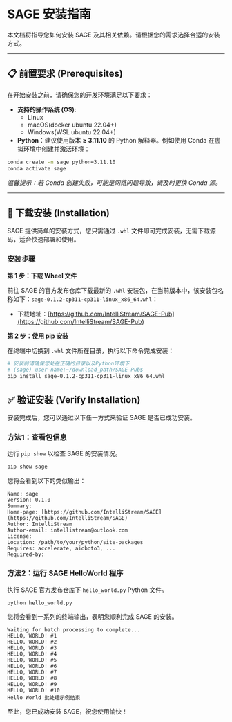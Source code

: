 # SAGE 安装指南

本文档将指导您如何安装 SAGE 及其相关依赖。请根据您的需求选择合适的安装方式。

---

## 📋 前置要求 (Prerequisites)

在开始安装之前，请确保您的开发环境满足以下要求：

* **支持的操作系统 (OS)**:
    * Linux
    * macOS(docker ubuntu 22.04+)
    * Windows(WSL ubuntu 22.04+)
* **Python**：建议使用版本 **≥ 3.11.10** 的 Python 解释器。例如使用 Conda 在虚拟环境中创建并激活环境：

```bash
conda create -n sage python=3.11.10
conda activate sage
```

*温馨提示：若 Conda 创建失败，可能是网络问题导致，请及时更换 Conda 源。*

---

## 🚀 下载安装 (Installation)

SAGE 提供简单的安装方式，您只需通过 `.whl` 文件即可完成安装，无需下载源码，适合快速部署和使用。

### 安装步骤

**第 1 步：下载 Wheel 文件**

前往 SAGE 的官方发布仓库下载最新的 `.whl` 安装包，在当前版本中，该安装包名称如下：`sage-0.1.2-cp311-cp311-linux_x86_64.whl`：

- 下载地址：[https://github.com/IntelliStream/SAGE-Pub](https://github.com/IntelliStream/SAGE-Pub)


**第 2 步：使用 pip 安装**

在终端中切换到 `.whl` 文件所在目录，执行以下命令完成安装：

```bash
# 安装前请确保您处在正确的目录以及Python环境下
# (sage) user-name:~/download_path/SAGE-Pub$
pip install sage-0.1.2-cp311-cp311-linux_x86_64.whl
```


## ✅ 验证安装 (Verify Installation)
安装完成后，您可以通过以下任一方式来验证 SAGE 是否已成功安装。

### 方法1：查看包信息

运行 `pip show` 以检查 SAGE 的安装情况。

```Bash
pip show sage
```

您将会看到以下的类似输出：

```
Name: sage
Version: 0.1.0
Summary: 
Home-page: [https://github.com/IntelliStream/SAGE](https://github.com/IntelliStream/SAGE)
Author: IntelliStream
Author-email: intellistream@outlook.com
License: 
Location: /path/to/your/python/site-packages
Requires: accelerate, aioboto3, ...
Required-by: 
```
### 方法2：运行 SAGE HelloWorld 程序

执行 SAGE 官方发布仓库下 `hello_world.py` Python 文件。

```Python
python hello_world.py
```

您将会看到一系列的终端输出，表明您顺利完成 SAGE 的安装。

```
Waiting for batch processing to complete...
HELLO, WORLD! #1
HELLO, WORLD! #2
HELLO, WORLD! #3
HELLO, WORLD! #4
HELLO, WORLD! #5
HELLO, WORLD! #6
HELLO, WORLD! #7
HELLO, WORLD! #8
HELLO, WORLD! #9
HELLO, WORLD! #10
Hello World 批处理示例结束
```

至此，您已成功安装 SAGE，祝您使用愉快！
